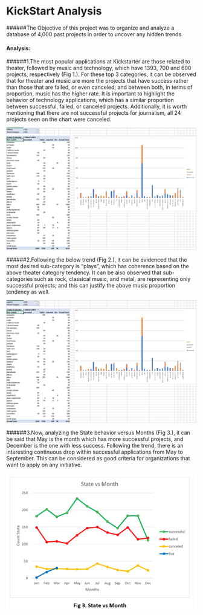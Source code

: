 # KickStart Analysis

######The Objective of this project was to organize and analyze a database of 4,000 past projects in order to uncover any hidden trends.

#### Analysis:

######1.The most popular applications at Kickstarter are those related to theater, followed by music and technology, which have 1393, 700 and 600 projects, respectively (Fig 1.). For these top 3 categories, it can be observed that for theater and music are more the projects that have success rather than those that are failed, or even canceled; and between both, in terms of proportion, music has the higher rate. It is important to highlight the behavior of technology applications, which has a similar proportion between successful, failed, or canceled projects.  Additionally, it is worth mentioning that there are not successful projects for journalism, all 24 projects seen on the chart were canceled. 

![KickStarter](Images/SubcategoryStats.PNG)

######2.Following the below trend (Fig 2.), it can be evidenced that the most desired sub-category is “plays”, which has coherence based on the above theater category tendency. It can be also observed that sub-categories such as rock, classical music, and metal, are representing only successful projects; and this can justify the above music proportion tendency as well.

![KickStarter](Images/SubcategoryStats.PNG)

######3.Now, analyzing the State behavior versus Months (Fig 3.), it can be said that May is the month which has more successful projects, and December is the one with less success. Following the trend, there is an interesting continuous drop within successful applications from May to September. This can be considered as good criteria for organizations that want to apply on any initiative.

![KickStarter](Images/StateVsMonth.PNG)

